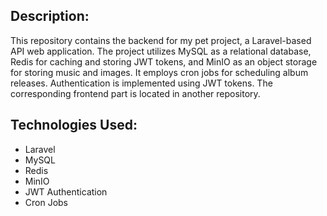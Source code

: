 ## Description:
This repository contains the backend for my pet project, a Laravel-based API web application. The project utilizes MySQL as a relational database, Redis for caching and storing JWT tokens, and MinIO as an object storage for storing music and images. It employs cron jobs for scheduling album releases. Authentication is implemented using JWT tokens. The corresponding frontend part is located in another repository.

## Technologies Used:
- Laravel
- MySQL
- Redis
- MinIO
- JWT Authentication
- Cron Jobs


